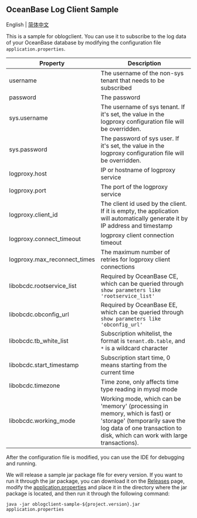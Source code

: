OceanBase Log Client Sample
-------------------------

English | [简体中文](README_CN.md)

This is a sample for oblogclient. You can use it to subscribe to the log data of your OceanBase database by modifying the configuration file `application.properties`.

| Property                     | Description                                                                                                                                                                                |
|------------------------------|--------------------------------------------------------------------------------------------------------------------------------------------------------------------------------------------|
| username                     | The username of the non-sys tenant that needs to be subscribed                                                                                                                             |
| password                     | The password                                                                                                                                                                               |
| sys.username                 | The username of sys tenant. If it's set, the value in the logproxy configuration file will be overridden.                                                                                  |
| sys.password                 | The password of sys user. If it's set, the value in the logproxy configuration file will be overridden.                                                                                    |
| logproxy.host                | IP or hostname of logproxy service                                                                                                                                                         |
| logproxy.port                | The port of the logproxy service                                                                                                                                                           |
| logproxy.client_id           | The client id used by the client. If it is empty, the application will automatically generate it by IP address and timestamp                                                               |
| logproxy.connect_timeout     | logproxy client connection timeout                                                                                                                                                         |
| logproxy.max_reconnect_times | The maximum number of retries for logproxy client connections                                                                                                                              |
| libobcdc.rootservice_list    | Required by OceanBase CE, which can be queried through `show parameters like 'rootservice_list'`                                                                                           |
| libobcdc.obconfig_url        | Required by OceanBase EE, which can be queried through `show parameters like 'obconfig_url'`                                                                                               |
| libobcdc.tb_white_list       | Subscription whitelist, the format is `tenant.db.table`, and `*` is a wildcard character                                                                                                   |
| libobcdc.start_timestamp     | Subscription start time, 0 means starting from the current time                                                                                                                            |
| libobcdc.timezone            | Time zone, only affects time type reading in mysql mode                                                                                                                                    |
| libobcdc.working_mode        | Working mode, which can be 'memory' (processing in memory, which is fast) or 'storage' (temporarily save the log data of one transaction to disk, which can work with large transactions). |

After the configuration file is modified, you can use the IDE for debugging and running.

We will release a sample jar package file for every version. If you want to run it through the jar package, you can download it on the [Releases](https://github.com/oceanbase/oblogclient/releases) page, modify the [application.properties](./src/main/resources/application.properties) and place it in the directory where the jar package is located, and then run it through the following command:

```shell
java -jar oblogclient-sample-${project.version}.jar application.properties
```
